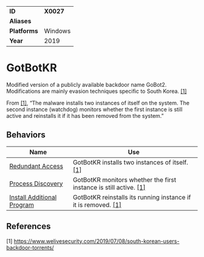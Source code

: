 |||
|---------|------------------------|
|**ID**|**X0027**|
|**Aliases**| |
|**Platforms**|Windows|
|**Year**| 2019 |


GotBotKR
========
Modified version of a publicly available backdoor name GoBot2. Modifications are mainly evasion techniques specific to South Korea. [[1]](#1)

From [[1]](#1), “The malware installs two instances of itself on the system. The second instance (watchdog) monitors whether the first instance is still active and reinstalls it if it has been removed from the system.”

Behaviors
---------
|Name|Use|
|---------------------|-------------------------------------------------------|
| [Redundant Access](https://github.com/MBCProject/mbc-markdown/blob/master/defense-evasion/redundant-access.md) | GotBotKR installs two instances of itself. [[1]](#1)|
| [Process Discovery](https://github.com/MBCProject/mbc-markdown/blob/master/discovery/process-discover.md) | GotBotKR monitors whether the first instance is still active. [[1]](#1)|
| [Install Additional Program](https://github.com/MBCProject/mbc-markdown/blob/master/execution/install-prog.md) | GotBotKR reinstalls its running instance if it is removed. [[1]](#1)|

References
----------
<a name="1">[1]</a> https://www.welivesecurity.com/2019/07/08/south-korean-users-backdoor-torrents/